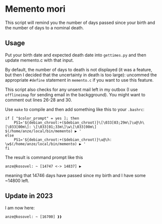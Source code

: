 # Memento mori

This script will remind you the number of days passed since your birth
and the number of days to a nominal death.

## Usage

Put your birth date and expected death date into `gettimes.py` and
then update memento.c with that input.

By default, the number of days to death is not displayed (it was a feature, but then I decided that the uncertainty in death is too large): uncommed the appropriate `#define` statement in `memento.c` if you want to use this feature.

This script also checks for any unsent mail left in my outbox (I use
`offlineimap` for sending email in the backgground). You might want to comment out lines 26-28 and 30.

Use `make` to compile and then add something like this to your
`.bashrc`:

```
if [ "$color_prompt" = yes ]; then
    PS1='${debian_chroot:+($debian_chroot)}\[\033[03;29m\]\u@\h\[\033[00m\]: \[\033[01;33m\]\w\[\033[00m\] $(/home/anze/local/bin/memento) ▶ '
else
    PS1='${debian_chroot:+($debian_chroot)}\u@\h: \w$(/home/anze/local/bin/memento) ▶ '
fi
```

The result is command prompt like this

```
anze@kosovel: ~ [14747 <-> 14837] ▶ 
```

meaning that 14746 days have passed since my birth and I have some
~14800 left.

## Update in 2023

I am now here:
```
anze@kosovel: ~ [16700] ❱❱ 
```
<!--stackedit_data:
eyJoaXN0b3J5IjpbMzIxOTYwODYyXX0=
-->